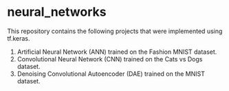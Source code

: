 # neural_networks

This repository contains the following projects that were implemented using tf.keras.

1. Artificial Neural Network (ANN) trained on the Fashion MNIST dataset.
2. Convolutional Neural Network (CNN) trained on the Cats vs Dogs dataset.
3. Denoising Convolutional Autoencoder (DAE) trained on the MNIST dataset.
